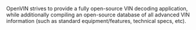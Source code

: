 OpenVIN strives to provide a fully open-source VIN decoding application, while additionally compiling an open-source database of all advanced VIN information (such as standard equipment/features, technical specs, etc).
